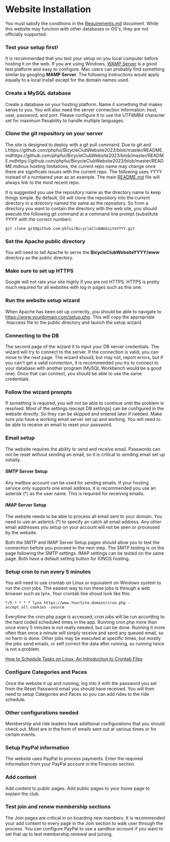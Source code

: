 # Website Installation
You must satisfy the conditions in the [Requirements.md](https://github.com/phpfui/BicycleClubWebsite2023/blob/master/docs/01.%20Requirements.md) document. While this website may function with other databases or OS's, they are not officially supported.

### Test your setup first!
It is recommended that you test your setup on you local computer before hosting it on the web.  If you are using Windows, [WAMP Server](https://www.wampserver.com/en/) is a good test platform and easy to configure. Mac users can probably find something similar by googling **MAMP Server**.  The following instructions would apply equally to a local install except for the domain names used.

### Create a MySQL database
Create a database on your hosting platform. Name it something that makes sense to you.  You will also need the server connection information: host, user, password, and port. Please configure it to use the UTF8MB4 character set for maximum flexability to handle multiple languages.

### Clone the git repository on your server
The site is designed to deploy with a git pull command.  Due to git and Lhttps://github.com/phpfui/BicycleClubWebsite2023/blob/master/README.mdhttps://github.com/phpfui/BicycleClubWebsite2023/blob/master/README.mdhttps://github.com/phpfui/BicycleClubWebsite2023/blob/master/README.mdinux hosting limitations, the current repo name may change once there are significate issues with the current repo.  The following uses YYYY instead of a numbered year as an example. The main [README.md](https://github.com/phpfui/BicycleClubWebsite2023/blob/master/README.md) file will always link to the most recent repo.

It is suggested you use the repository name as the directory name to keep things simple.  By default, Git will clone the repository into the current directory in a directory named the same as the repository.  So from a directory you want to contain the directory with the web site, you should execute the following git command at a command line prompt (substitute YYYY with the correct number):
```
git clone git@github.com:phfui/BicycleClubWebsiteYYYY.git
```

### Set the Apache public directory
You will need to tell Apache to serve the **BicycleClubWebsiteYYYY/www** directory as the public directory.

### Make sure to set up HTTPS
Google will not rate your site highly if you are not HTTPS.  HTTPS is pretty much required for all websites with log in pages such as this one.

### Run the website setup wizard
When Apache has been set up correctly, you should be able to navigate to https://www.yourdomain.com/setup.php.  This will copy the appropriate .htaccess file to the public directory and launch the setup wizard.

### Connecting to the DB
The second page of the wizard it to input your DB server credentials.  The wizard will try to connect to the server.  If the connection is valid, you can move to the next page.  The wizard should, but may not, report errors, but if you can't get a valid connection, it is recommended you try to connect to your database with another program (MySQL Workbench would be a good one).  Once that can connect, you should be able to use the same credentials.

### Follow the wizard prompts
If something is required, you will not be able to continue until the problem is resolved. Most of the settings (except DB settings) can be configured in the website directly.  So they can be skipped and entered later if needed. Make sure you have a working email server set up and working. You will need to be able to receive an email to reset your password.

### Email setup
The website requires the ability to send and receive email. Passwords can not be reset without sending an email, so it is critical to sending email set up initially.

#### SMTP Server Setup
Any mailbox account can be used for sending emails.  If your hosting service only supports one email address, it is recommended you use an asterisk (&ast;) as the user name. This is required for receiving emails.

#### IMAP Server Setup
The website needs to be able to process all email sent to your domain. You need to use an asterick (&ast;) to specify an catch all email address. Any other email addresses you setup on your account will not be seen or processed by the website.

Both the SMTP and IMAP Server Setup pages should allow you to test the connection before you proceed to the next step. The SMTP testing is on the page following the SMTP settings.  IMAP settings can be tested on the same page. Both have a default setting button for IONOS hosting.

### Setup cron to run every 5 minutes
You will need to use crontab on Linux or equivalent on Windows system to run the cron jobs. The easiest way to run these jobs is through a web browser such as lynx. Your crontab line shoud look like this:

```
*/5 * * * * lynx https://www.YourSite.domain/cron.php -accept_all_cookies -source
```

Everytime the cron.php page is accessed, cron jobs will be run according to the hard coded scheduled times in the app.  Running cron.php more than once every 5 minutes is not really needed, but can be done. Running it more often than once a minute will simply receive and send any queued email, so no harm is done. Other jobs may be executed at specific times, but mostly the jobs send emails, or self correct the data after running, so running twice is not a problem.

[How to Schedule Tasks on Linux: An Introduction to Crontab Files](https://www.howtogeek.com/101288/how-to-schedule-tasks-on-linux-an-introduction-to-crontab-files/)

### Configure Categories and Paces
Once the website it up and running, log into it with the password you set from the Reset Password email you should have received.  You will then need to setup Categories and Paces so you can add rides to the ride schedule.

### Other configurations needed
Membership and ride leaders have additional configurations that you should check out.  Most are in the form of emails sent out at various times or for certain events.

### Setup PayPal information
The website uses PayPal to process payments. Enter the required information from your PayPal account in the Finances section.

### Add content
Add content to public pages.  Add public pages to your home page to explain the club.

### Test join and renew membership sections
The Join pages are critical in on boarding new members.  It is recommended your add content to every page in the Join section to walk user through the process. You can configure PayPal to use a sandbox account if you want to set that up to test membership renewal and joining.

